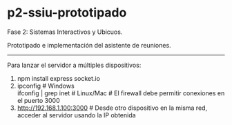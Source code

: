 # p2-ssiu-prototipado
Fase 2: Sistemas Interactivos y Ubicuos. 

Prototipado e implementación del asistente de reuniones.

 -------------------------------------------------------

 Para lanzar el servidor a múltiples dispositivos:
   1. npm install express socket.io
   2. ipconfig                      # Windows  
      ifconfig | grep inet          # Linux/Mac
                                    # El firewall debe permitir conexiones en el puerto 3000
   3. http://192.168.1.100:3000     # Desde otro dispositivo en la misma red, acceder al servidor usando la IP obtenida

